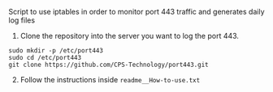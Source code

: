 Script to use iptables in order to monitor port 443 traffic and generates daily log files


1. Clone the repository into the server you want to log the port 443.

```
sudo mkdir -p /etc/port443
sudo cd /etc/port443
git clone https://github.com/CPS-Technology/port443.git
```


2. Follow the instructions inside `readme__How-to-use.txt`
